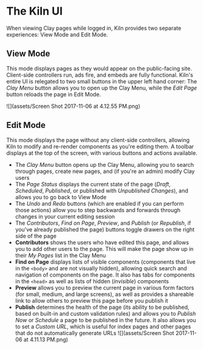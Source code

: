 # The Kiln UI

When viewing Clay pages while logged in, Kiln provides two separate experiences: View Mode and Edit Mode.

## View Mode

This mode displays pages as they would appear on the public-facing site. Client-side controllers run, ads fire, and embeds are fully functional. Kiln's entire UI is relegated to two small buttons in the upper left hand corner: The _Clay Menu_ button allows you to open up the Clay Menu, while the _Edit Page_ button reloads the page in Edit Mode.

![](assets/Screen Shot 2017-11-06 at 4.12.55 PM.png)

## Edit Mode

This mode displays the page without any client-side controllers, allowing Kiln to modify and re-render components as you're editing them. A toolbar displays at the top of the screen, with various buttons and actions available.

* The _Clay Menu_ button opens up the Clay Menu, allowing you to search through pages, create new pages, and \(if you're an admin\) modify Clay users
* The _Page Status_ displays the current state of the page \(_Draft_, _Scheduled_, _Published_, or published with _Unpublished Changes_\), and allows you to go back to View Mode
* The _Undo_ and _Redo_ buttons \(which are enabled if you can perform those actions\) allow you to step backwards and forwards through changes in your current editing session
* The _Contributors_, _Find on Page_, _Preview_, and _Publish_ \(or _Republish_, if you've already published the page\) buttons toggle drawers on the right side of the page
* **Contributors** shows the users who have edited this page, and allows you to add other users to the page. This will make the page show up in their _My Pages_ list in the Clay Menu
* **Find on Page** displays lists of visible components \(components that live in the `<body>` and are not visually hidden\), allowing quick search and navigation of components on the page. It also has tabs for components in the `<head>` as well as lists of hidden \(_invisible_\) components
* **Preview** allows you to preview the current page in various form factors \(for small, medium, and large screens\), as well as provides a shareable link to allow others to preview this page before you publish it
* **Publish** determines the health of the page \(its ability to be published, based on built-in and custom validation rules\) and allows you to _Publish Now_ or _Schedule_ a page to be published in the future. It also allows you to set a _Custom URL_, which is useful for index pages and other pages that do not automatically generate URLs
![](assets/Screen Shot 2017-11-06 at 4.11.13 PM.png)
